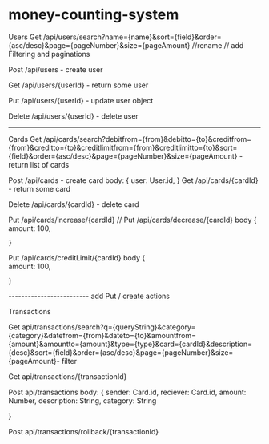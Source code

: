 # money-counting-system

Users
Get /api/users/search?name={name}&sort={field}&order={asc/desc}&page={pageNumber}&size={pageAmount} //rename  // add Filtering and paginations

Post /api/users - create user

Get /api/users/{userId} - return some user

Put /api/users/{userId} - update user object

Delete /api/users/{userId} - delete user

------------------------

Cards
Get /api/cards/search?debitfrom={from}&debitto={to}&creditfrom={from}&creditto={to}&creditlimitfrom={from}&creditlimitto={to}&sort={field}&order={asc/desc}&page={pageNumber}&size={pageAmount} - return list of cards

Post /api/cards - create card
body:
{
	user: User.id,
}
Get /api/cards/{cardId} - return some card

Delete /api/cards/{cardId} - delete card

Put /api/cards/increase/{cardId} // 
Put /api/cards/decrease/{cardId}
	body 
	{   
		amount: 100,
		
	}
Put /api/cards/creditLimit/{cardId}
body 
	{   
		amount: 100,
		
	}

------------------------- add Put / create actions

Transactions


Get api/transactions/search?q={queryString}&category={category}&datefrom={from}&dateto={to}&amountfrom={amount}&amountto={amount}&type={type}&card={cardId}&description={desc}&sort={field}&order={asc/desc}&page={pageNumber}&size={pageAmount}- filter 


Get api/transactions/{transactionId}

Post api/transactions
body:
{
	sender: Card.id,
	reciever: Card.id,
	amount: Number,
	description: String,
	category: String

}

Post api/transactions/rollback/{transactionId}


